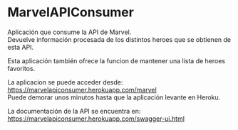 # MarvelAPIConsumer
 Aplicación que consume la API de Marvel.  
 Devuelve información procesada de los distintos heroes que se obtienen de esta API.  
 
 Esta aplicación también ofrece la funcion de mantener una lista de heroes
 favoritos.  
  
La aplicacion se puede acceder desde: https://marvelapiconsumer.herokuapp.com/marvel  
  Puede demorar unos minutos hasta que la aplicación levante en Heroku.  
  
La documentación de la API se encuentra en: https://marvelapiconsumer.herokuapp.com/swagger-ui.html

